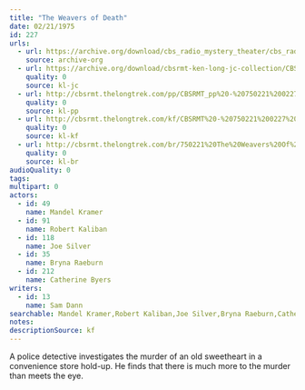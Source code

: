 ```yaml
---
title: "The Weavers of Death"
date: 02/21/1975
id: 227
urls: 
  - url: https://archive.org/download/cbs_radio_mystery_theater/cbs_radio_mystery_theater-0201-0250.zip/cbs_radio_mystery_theater-0201-0250%2Fcbsrmt_0227_the_weavers_of_death.mp3
    source: archive-org
  - url: https://archive.org/download/cbsrmt-ken-long-jc-collection/CBSRMT - 750221 0227 The Weavers Of Death vbr kb_jc.mp3
    quality: 0
    source: kl-jc
  - url: http://cbsrmt.thelongtrek.com/pp/CBSRMT_pp%20-%20750221%200227%20The%20Weavers%20of%20Death.mp3
    quality: 0
    source: kl-pp
  - url: http://cbsrmt.thelongtrek.com/kf/CBSRMT%20-%20750221%200227%20The%20Weavers%20Of%20Death_kf.mp3
    quality: 0
    source: kl-kf
  - url: http://cbsrmt.thelongtrek.com/br/750221%20The%20Weavers%20Of%20Death%20-%20WOR.mp3
    quality: 0
    source: kl-br
audioQuality: 0
tags: 
multipart: 0
actors:  
  - id: 49
    name: Mandel Kramer  
  - id: 91
    name: Robert Kaliban  
  - id: 118
    name: Joe Silver  
  - id: 35
    name: Bryna Raeburn  
  - id: 212
    name: Catherine Byers
writers:  
  - id: 13
    name: Sam Dann
searchable: Mandel Kramer,Robert Kaliban,Joe Silver,Bryna Raeburn,Catherine Byers Sam Dann
notes: 
descriptionSource: kf
---
```

A police detective investigates the murder of an old sweetheart in a convenience store hold-up. He finds that there is much more to the murder than meets the eye.